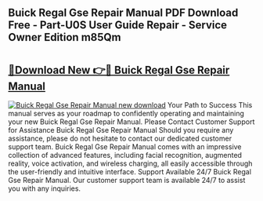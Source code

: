 ## Buick Regal Gse Repair Manual PDF Download Free - Part-U0S User Guide Repair - Service Owner Edition m85Qm

# <h2><a href="http://bc79871.oget.top/?id=Buick+Regal+Gse+Repair+Manual">🔗Download New 👉🔴 Buick Regal Gse Repair Manual</a></h2>

[![Buick Regal Gse Repair Manual new download](https://i.imgur.com/5g1atiW.png)](http://bc79871.oget.top/?id=Buick+Regal+Gse+Repair+Manual)
Your Path to Success This manual serves as your roadmap to confidently operating and maintaining your new Buick Regal Gse Repair Manual. Please Contact Customer Support for Assistance Buick Regal Gse Repair Manual Should you require any assistance, please do not hesitate to contact our dedicated customer support team. Buick Regal Gse Repair Manual comes with an impressive collection of advanced features, including facial recognition, augmented reality, voice activation, and wireless charging, all easily accessible through the user-friendly and intuitive interface. Support Available 24/7 Buick Regal Gse Repair Manual. Our customer support team is available 24/7 to assist you with any inquiries.
